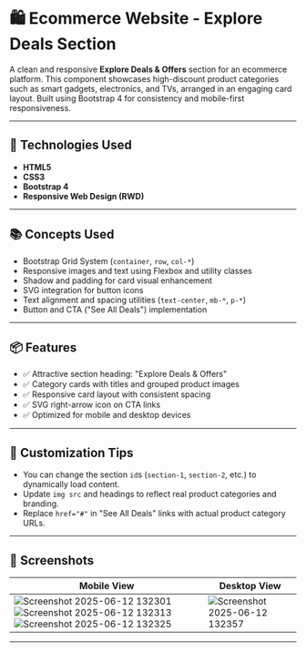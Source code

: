 # 🛍️ Ecommerce Website - Explore Deals Section

A clean and responsive **Explore Deals & Offers** section for an ecommerce platform. This component showcases high-discount product categories such as smart gadgets, electronics, and TVs, arranged in an engaging card layout. Built using Bootstrap 4 for consistency and mobile-first responsiveness.

---

## 🧰 Technologies Used

- **HTML5**
- **CSS3**
- **Bootstrap 4**
- **Responsive Web Design (RWD)**

---

## 📚 Concepts Used

- Bootstrap Grid System (`container`, `row`, `col-*`)
- Responsive images and text using Flexbox and utility classes
- Shadow and padding for card visual enhancement
- SVG integration for button icons
- Text alignment and spacing utilities (`text-center`, `mb-*`, `p-*`)
- Button and CTA ("See All Deals") implementation

---

## 📦 Features

- ✅ Attractive section heading: "Explore Deals & Offers"
- ✅ Category cards with titles and grouped product images
- ✅ Responsive card layout with consistent spacing
- ✅ SVG right-arrow icon on CTA links
- ✅ Optimized for mobile and desktop devices

---

## 📝 Customization Tips

- You can change the section `id`s (`section-1`, `section-2`, etc.) to dynamically load content.
- Update `img src` and headings to reflect real product categories and branding.
- Replace `href="#"` in "See All Deals" links with actual product category URLs.

---

## 📸 Screenshots

| Mobile View | Desktop View |
|-------------|--------------|
| ![Screenshot 2025-06-12 132301](https://github.com/user-attachments/assets/08d8813b-f646-4b23-94d4-14212113a744) ![Screenshot 2025-06-12 132313](https://github.com/user-attachments/assets/8463472a-f598-4185-9c8e-65853fa032b0) ![Screenshot 2025-06-12 132325](https://github.com/user-attachments/assets/6fd65e91-edbd-40f3-b718-2b1bcb5707d9)| ![Screenshot 2025-06-12 132357](https://github.com/user-attachments/assets/2f8ab6eb-0ba2-468b-9222-ca8b5203dafe) |

---

